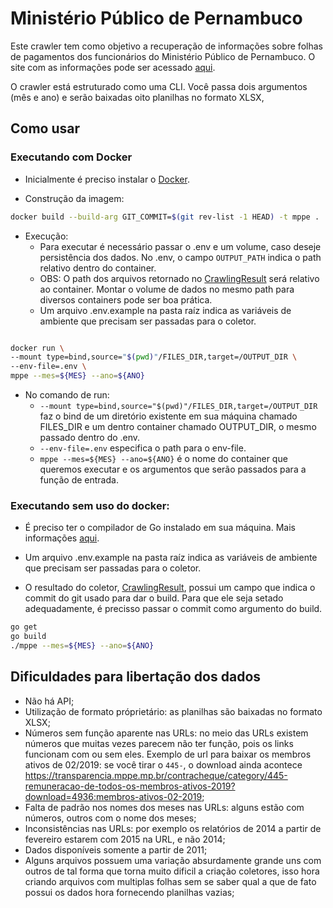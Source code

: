 # Ministério Público de Pernambuco

Este crawler tem como objetivo a recuperação de informações sobre folhas de pagamentos dos funcionários do Ministério Público de Pernambuco. O site com as informações pode ser acessado [aqui](https://transparencia.mppe.mp.br/contracheque).

O crawler está estruturado como uma CLI. Você passa dois argumentos (mês e ano) e serão baixadas oito planilhas no formato XLSX, 

## Como usar

### Executando com Docker

- Inicialmente é preciso instalar o [Docker](https://docs.docker.com/install/). 

- Construção da imagem:

```sh
docker build --build-arg GIT_COMMIT=$(git rev-list -1 HEAD) -t mppe .
```

- Execução:
	- Para executar é necessário passar o .env e um volume, caso deseje persistência dos dados. No .env, o campo ```OUTPUT_PATH``` indica o path relativo dentro do container. 
	- OBS: O path dos arquivos retornado no [CrawlingResult](https://github.com/dadosjusbr/storage/blob/master/agency.go) será relativo ao container. Montar o volume de dados no mesmo path para diversos containers pode ser boa prática.
	- Um arquivo .env.example na pasta raíz indica as variáveis de ambiente que precisam ser passadas para o coletor.


```sh

docker run \
--mount type=bind,source="$(pwd)"/FILES_DIR,target=/OUTPUT_DIR \
--env-file=.env \
mppe --mes=${MES} --ano=${ANO}
```

- No comando de run:
	- ```--mount type=bind,source="$(pwd)"/FILES_DIR,target=/OUTPUT_DIR``` faz o bind de um diretório existente em sua máquina chamado FILES_DIR e um dentro container chamado OUTPUT_DIR, o mesmo passado dentro do .env.
	- ```--env-file=.env``` especifica o path para o env-file.
	- ```mppe --mes=${MES} --ano=${ANO}``` é o nome do container que queremos executar e os argumentos que serão passados para a função de entrada.

  
### Executando sem uso do docker:

- É preciso ter o compilador de Go instalado em sua máquina. Mais informações [aqui](https://golang.org/dl/).

- Um arquivo .env.example na pasta raíz indica as variáveis de ambiente que precisam ser passadas para o coletor.
- O resultado do coletor, [CrawlingResult](https://github.com/dadosjusbr/storage/blob/master/agency.go), possui um campo que indica o commit do git usado para dar o build. Para que ele seja setado adequadamente, é precisso passar o commit como argumento do build.
 

```sh
go get
go build
./mppe --mes=${MES} --ano=${ANO}
```


## Dificuldades para libertação dos dados

- Não há API;
- Utilização de formato próprietário: as planilhas são baixadas no formato XLSX;
- Números sem função aparente nas URLs: no meio das URLs existem números que muitas vezes parecem não ter função, pois os links funcionam com ou sem eles. Exemplo de url para baixar os membros ativos de 02/2019: se você tirar o `445-`, o download ainda acontece https://transparencia.mppe.mp.br/contracheque/category/445-remuneracao-de-todos-os-membros-ativos-2019?download=4936:membros-ativos-02-2019;
- Falta de padrão nos nomes dos meses nas URLs: alguns estão com números, outros com o nome dos meses;
- Inconsistências nas URLs: por exemplo os relatórios de 2014 a partir de fevereiro estarem com 2015 na URL, e não 2014;
- Dados disponíveis somente a partir de 2011;
- Alguns arquivos possuem uma variação absurdamente grande uns com outros de tal forma que torna muito dificil a criação coletores, isso hora criando arquivos com multiplas folhas sem se saber qual a que de fato possui os dados hora fornecendo planilhas vazias; 
